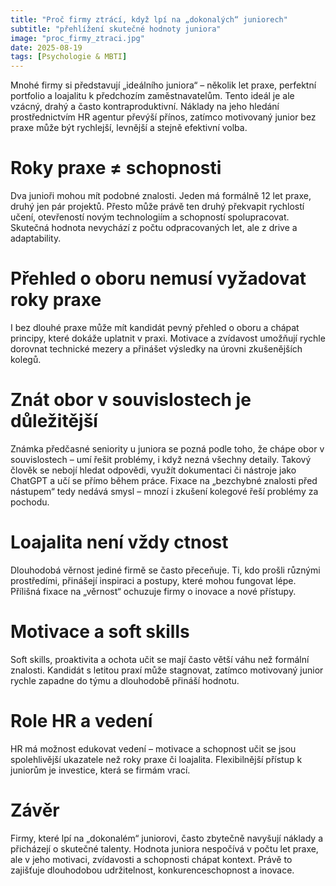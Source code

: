 ```yaml
---
title: "Proč firmy ztrácí, když lpí na „dokonalých“ juniorech"
subtitle: "přehlížení skutečné hodnoty juniora"
image: "proc_firmy_ztraci.jpg"
date: 2025-08-19
tags: [Psychologie & MBTI]
---
```


Mnohé firmy si představují „ideálního juniora“ – několik let praxe, perfektní portfolio a loajalitu k předchozím zaměstnavatelům. Tento ideál je ale vzácný, drahý a často kontraproduktivní. Náklady na jeho hledání prostřednictvím HR agentur převýší přínos, zatímco motivovaný junior bez praxe může být rychlejší, levnější a stejně efektivní volba.

# Roky praxe ≠ schopnosti
Dva junioři mohou mít podobné znalosti. Jeden má formálně 12 let praxe, druhý jen pár projektů. Přesto může právě ten druhý překvapit rychlostí učení, otevřeností novým technologiím a schopností spolupracovat. Skutečná hodnota nevychází z počtu odpracovaných let, ale z drive a adaptability.

# Přehled o oboru nemusí vyžadovat roky praxe
I bez dlouhé praxe může mít kandidát pevný přehled o oboru a chápat principy, které dokáže uplatnit v praxi. Motivace a zvídavost umožňují rychle dorovnat technické mezery a přinášet výsledky na úrovni zkušenějších kolegů.

# Znát obor v souvislostech je důležitější
Známka předčasné seniority u juniora se pozná podle toho, že chápe obor v souvislostech – umí řešit problémy, i když nezná všechny detaily. Takový člověk se nebojí hledat odpovědi, využít dokumentaci či nástroje jako ChatGPT a učí se přímo během práce. Fixace na „bezchybné znalosti před nástupem“ tedy nedává smysl – mnozí i zkušení kolegové řeší problémy za pochodu.

# Loajalita není vždy ctnost
Dlouhodobá věrnost jediné firmě se často přeceňuje. Ti, kdo prošli různými prostředími, přinášejí inspiraci a postupy, které mohou fungovat lépe. Přílišná fixace na „věrnost“ ochuzuje firmy o inovace a nové přístupy.

# Motivace a soft skills
Soft skills, proaktivita a ochota učit se mají často větší váhu než formální znalosti. Kandidát s letitou praxí může stagnovat, zatímco motivovaný junior rychle zapadne do týmu a dlouhodobě přináší hodnotu.

# Role HR a vedení
HR má možnost edukovat vedení – motivace a schopnost učit se jsou spolehlivější ukazatele než roky praxe či loajalita. Flexibilnější přístup k juniorům je investice, která se firmám vrací.

# Závěr
Firmy, které lpí na „dokonalém“ juniorovi, často zbytečně navyšují náklady a přicházejí o skutečné talenty. Hodnota juniora nespočívá v počtu let praxe, ale v jeho motivaci, zvídavosti a schopnosti chápat kontext. Právě to zajišťuje dlouhodobou udržitelnost, konkurenceschopnost a inovace.
